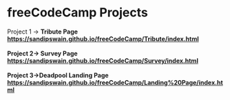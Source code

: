 # freeCodeCamp Projects<br>
Project 1 -> <b>Tribute Page<b><br>
https://sandipswain.github.io/freeCodeCamp/Tribute/index.html<br><br>
Project 2-> <b>Survey Page<b><br>
https://sandipswain.github.io/freeCodeCamp/Survey/index.html<br><br>
Project 3-><b>Deadpool Landing Page<b><br>
https://sandipswain.github.io/freeCodeCamp/Landing%20Page/index.html
